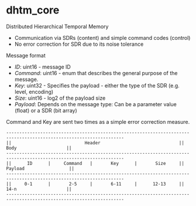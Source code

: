 # dhtm_core

Distributed Hierarchical Temporal Memory 

* Communication via SDRs (content) and simple command codes (control)
* No error correction for SDR due to its noise tolerance

Message format
* *ID*: uint16 - message ID 
* *Command*: uint16 - enum that describes the general purpose of the message.
* *Key*: uint32 - Specifies the payload - either the type of the SDR (e.g. level, encoding)  
* *Size*: uint16 - log2 of the payload size 
* *Payload*: Depends on the message type: Can be a parameter value (float) or a SDR (bit array)

Command and Key are sent two times as a simple error correction measure.

```
-------------------------------------------------------------------------------------------------------------------
||                            Header                              ||                      Body                   ||
-------------------------------------------------------------------------------------------------------------------
||      ID      |     Command   |       Key      |       Size     ||                     Payload                 ||
-------------------------------------------------------------------------------------------------------------------
||     0-1      |       2-5     |       6-11     |      12-13     ||                      14-n                   ||
-------------------------------------------------------------------------------------------------------------------
```
